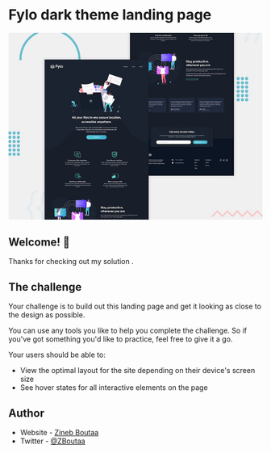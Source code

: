 # Fylo dark theme landing page

![Design preview for the Fylo dark theme landing page challenge](/design/desktop-preview.jpg)

## Welcome! 👋

Thanks for checking out my solution .

## The challenge

Your challenge is to build out this landing page and get it looking as close to the design as possible.

You can use any tools you like to help you complete the challenge. So if you've got something you'd like to practice, feel free to give it a go.

Your users should be able to:

- View the optimal layout for the site depending on their device's screen size
- See hover states for all interactive elements on the page

## Author

- Website - [Zineb Boutaa](https://zineb-bou.github.io/)
- Twitter - [@ZBoutaa](https://twitter.com/ZBoutaa)
